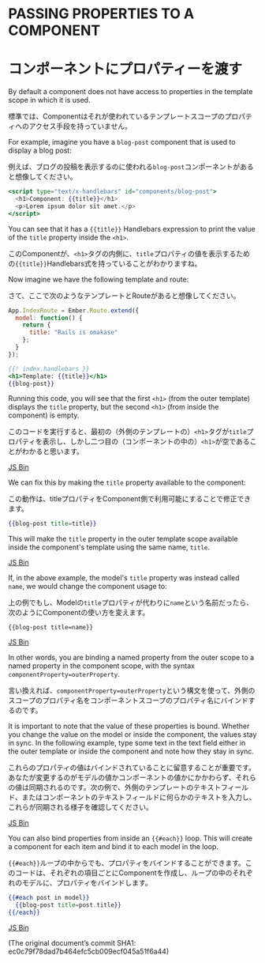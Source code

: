 # PASSING PROPERTIES TO A COMPONENT
# コンポーネントにプロパティーを渡す

By default a component does not have access to properties in the
template scope in which it is used.

標準では、Componentはそれが使われているテンプレートスコープのプロパティへのアクセス手段を持っていません。

For example, imagine you have a `blog-post` component that is used to
display a blog post:

例えば、ブログの投稿を表示するのに使われる`blog-post`コンポーネントがあると想像してください。

```handlebars
<script type="text/x-handlebars" id="components/blog-post">
  <h1>Component: {{title}}</h1>
  <p>Lorem ipsum dolor sit amet.</p>
</script>
```

You can see that it has a `{{title}}` Handlebars expression to print the
value of the `title` property inside the `<h1>`.

このComponentが、`<h1>`タグの内側に、`title`プロパティの値を表示するための`{{title}}`Handlebars式を持っていることがわかりますね。

Now imagine we have the following template and route:

さて、ここで次のようなテンプレートとRouteがあると想像してください。

```js
App.IndexRoute = Ember.Route.extend({
  model: function() {
    return {
      title: "Rails is omakase"
    };
  }
});
```

```handlebars
{{! index.handlebars }}
<h1>Template: {{title}}</h1>
{{blog-post}}
```

Running this code, you will see that the first `<h1>` (from the outer
template) displays the `title` property, but the second `<h1>` (from
inside the component) is empty.

このコードを実行すると、最初の（外側のテンプレートの）`<h1>`タグが`title`プロパティを表示し、しかし二つ目の（コンポーネントの中の）`<h1>`が空であることがわかると思います。

<a class="jsbin-embed" href="http://jsbin.com/ufedet/2/embed?live">JS Bin</a>

We can fix this by making the `title` property available to the
component:

この動作は、titleプロパティをComponent側で利用可能にすることで修正できます。

```handlebars
{{blog-post title=title}}
```

This will make the `title` property in the outer template scope
available inside the component's template using the same name, `title`.

<a class="jsbin-embed" href="http://jsbin.com/ufedet/3/embed?live">JS Bin</a>
<script src="http://static.jsbin.com/js/embed.js"></script>

If, in the above example, the model's `title` property was instead
called `name`, we would change the component usage to:

上の例でもし、Modelの`title`プロパティが代わりに`name`という名前だったら、次のようにComponentの使い方を変えます。

```
{{blog-post title=name}}
```

<a class="jsbin-embed" href="http://jsbin.com/ufedet/4/embed?live">JS Bin</a>
<script src="http://static.jsbin.com/js/embed.js"></script>

In other words, you are binding a named property from the outer scope to
a named property in the component scope, with the syntax
`componentProperty=outerProperty`.

言い換えれば、`componentProperty=outerProperty`という構文を使って、外側のスコープのプロパティ名をコンポーネントスコープのプロパティ名にバインドするのです。

It is important to note that the value of these properties is bound.
Whether you change the value on the model or inside the component, the
values stay in sync. In the following example, type some text in the
text field either in the outer template or inside the component and note
how they stay in sync.

これらのプロパティの値はバインドされていることに留意することが重要です。あなたが変更するのがモデルの値かコンポーネントの値かにかかわらず、それらの値は同期されるのです。次の例で、外側のテンプレートのテキストフィールド、またはコンポーネントのテキストフィールドに何らかのテキストを入力し、これらが同期される様子を確認してください。

<a class="jsbin-embed" href="http://jsbin.com/ufedet/5/embed?live">JS Bin</a>
<script src="http://static.jsbin.com/js/embed.js"></script>

You can also bind properties from inside an `{{#each}}` loop. This will
create a component for each item and bind it to each model in the loop.

`{{#each}}`ループの中からでも、プロパティをバインドすることができます。このコードは、それぞれの項目ごとにComponentを作成し、ループの中のそれぞれのモデルに、プロパティをバインドします。

```handlebars
{{#each post in model}}
  {{blog-post title=post.title}}
{{/each}}
```
<a class="jsbin-embed" href="http://jsbin.com/japiv/1/embed?live">JS Bin</a>
<script src="http://static.jsbin.com/js/embed.js"></script>

(The original document’s commit SHA1: ec0c79f78dad7b464efc5cb009ecf045a51f6a44)